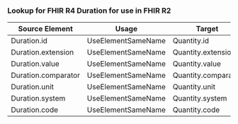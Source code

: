 ### Lookup for FHIR R4 Duration for use in FHIR R2

| Source Element | Usage | Target |
| -------------- | ----- | ------ |
| Duration.id | UseElementSameName | Quantity.id |
| Duration.extension | UseElementSameName | Quantity.extension |
| Duration.value | UseElementSameName | Quantity.value |
| Duration.comparator | UseElementSameName | Quantity.comparator |
| Duration.unit | UseElementSameName | Quantity.unit |
| Duration.system | UseElementSameName | Quantity.system |
| Duration.code | UseElementSameName | Quantity.code |
